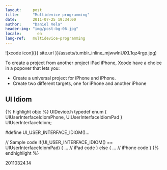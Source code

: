 ```yaml
---
layout:     post
title:      "Multidevice programming"
date:       2011-07-25 19:34:00
author:     "Daniel Vela"
header-img: "img/post-bg-06.jpg"
locale:       en
lang-ref:   multidevice-programming
---
```


![xcode icon]({{ site.url }}/assets/tumblr_inline_mjwwlnUiXL1qz4rgp.jpg)

To create a project from another project iPad iPhone, Xcode have a choice in a popover that lets you:

* Create a universal project for iPhone and iPhone.
* Create two different targets, one for iPhone and another iPhone

## UI Idiom

{% highlight objc %}
UIDevice.h
typedef enum {
UIUserInterfaceIdiomPhone,
UIUserInterfaceIdiomPad
} UIUserInterfaceIdiom;

#define UI_USER_INTERFACE_IDIOM()...

// Sample code
if(UI_USER_INTERFACE_IDIOM() == UIUserInterfaceIdiomPad) {
... // iPad code
} else {
... // iPhone code
}
{% endhighlight %}

20110324.14